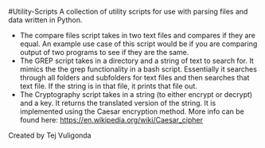 #Utility-Scripts
A collection of utility scripts for use with parsing files and data written in Python.

* The compare files script takes in two text files and compares if they are equal. An example use case of this script would be if you are comparing output of two programs to see if they are the same.
* The GREP script takes in a directory and a string of text to search for. It mimics the the grep functionality in a bash script. Essentially it searches through all folders and subfolders for text files and then searches that text file. If the string is in that file, it prints that file out.
* The Cryptography script takes in a string (to either encrypt or decrypt) and a key. It returns the translated version of the string. It is implemented using the Caesar encryption method. More info can be found here: https://en.wikipedia.org/wiki/Caesar_cipher

Created by Tej Vuligonda
